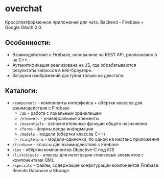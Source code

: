 # overchat
Кроссплатформенное приложение для чата. Backend - Firebase + Google OAuth 2.0.

## Особенности:
- Взаимодействие с Firebase, основанное на REST API, реализовано в на C++.
- Аутенитификация реализована на JS, где обрабатываются результаты запросов в веб-браузере.
- Загрузка изображений доступна только на декстопе.

## Каталоги:
- `/components` - компоненты интерфейса + обёртки классов для взаимодействия с Firebase
  - `/db` - работа с локальным хранилищем
  - `/elements` - универсальные элементы
  - `/essentials` - вспомогательные функции общего назначения
  - `/forms` - формы ввода информации
  - `/models` - модели (обёртки классов C++)
  - `/singletons` - модели-одиночки, по одной на инстанс приложения
- `/firebase` - классы для взаимодействия с Firebase
- `/ios` - обёртки компонентов Objective-C под iOS
- `/listobjects` - классы для интеграции списковых элементов с компонентами QML
- `/specials` - файлы, содержащие конфигурации компонентов Firebase: Remote Database и Storage.
